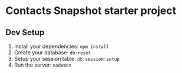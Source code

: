 # Contacts Snapshot starter project

## Dev Setup

1. Install your dependencies: `npm install`
1. Create your database: `db:reset`
1. Setup your session table: `db:session:setup`
1. Run the server: `nodemon`
